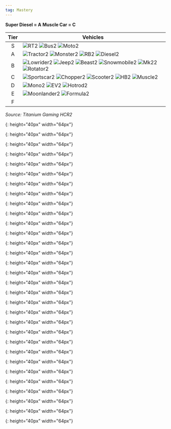 ```yaml
---
tag: Mastery
---
```

**Super Diesel = A**
**Muscle Car = C**  
 

Tier | Vehicles  
:--: | --  
S | ![RT2] ![Bus2] ![Moto2]  
A | ![Tractor2]  ![Monster2] ![RB2] ![Diesel2]  
B | ![Lowrider2] ![Jeep2] ![Beast2] ![Snowmobile2] ![Mk22] ![Rotator2]  
C | ![Sportscar2] ![Chopper2] ![Scooter2] ![HB2] ![Muscle2]  
D | ![Mono2] ![EV2] ![Hotrod2]   
E | ![Moonlander2] ![Formula2]    
F |   

*Source: Titanium Gaming HCR2* 

[Jeep2]: /assets/images/icon-vehicle-jeep.png
{: height="40px" width="64px"}

[Mk22]: /assets/images/icon-vehicle-superjeep.png
{: height="40px" width="64px"}

[Sportscar2]: /assets/images/icon-vehicle-sportscar.png
{: height="40px" width="64px"}

[Buggy2]: /assets/images/icon-vehicle-buggy.png
{: height="40px" width="64px"}

[Diesel2]: /assets/images/icon-vehicle-pickup.png
{: height="40px" width="64px"}

[Sbike2]: /assets/images/icon-vehicle-street-bike.png
{: height="40px" width="64px"}

[Supercar2]: /assets/images/icon-vehicle-lambo.png
{: height="40px" width="64px"}

[Rally2]: /assets/images/icon-vehicle-rally.png
{: height="40px" width="64px"}

[Lowrider2]: /assets/images/icon-vehicle-lowrider.png
{: height="40px" width="64px"}

[Beast2]: /assets/images/icon-vehicle-beast.png
{: height="40px" width="64px"}

[HotRod2]: /assets/images/icon-vehicle-hotrod.png
{: height="40px" width="64px"}

[RT2]: /assets/images/icon-vehicle-racing-truck.png
{: height="40px" width="64px"}

[Formula2]: /assets/images/icon-vehicle-formula.png
{: height="40px" width="64px"}

[Muscle2]: /assets/images/icon-vehicle-musclecar.png
{: height="40px" width="64px"}

[Monster2]: /assets/images/icon-vehicle-monster.png
{: height="40px" width="64px"}

[Rotator2]: /assets/images/icon-vehicle-upsidedown.png
{: height="40px" width="64px"}

[Chopper2]: /assets/images/icon-vehicle-chopper.png
{: height="40px" width="64px"}

[Tank2]: /assets/images/icon-vehicle-tank.png
{: height="40px" width="64px"}

[EV2]: /assets/images/icon-vehicle-cc-ev.png
{: height="40px" width="64px"}

[RB2]: /assets/images/icon-vehicle-rockbouncer.png
{: height="40px" width="64px"}

[Bus2]: /assets/images/icon-vehicle-bus.png
{: height="40px" width="64px"}

[Moonlander2]: /assets/images/icon-vehicle-moonlander.png
{: height="40px" width="64px"}

[Scooter2]: /assets/images/icon-vehicle-scooter.png
{: height="40px" width="64px"}

[Moto2]: /assets/images/icon-vehicle-motocross.png
{: height="40px" width="64px"}

[Tractor2]: /assets/images/icon-vehicle-tractor.png
{: height="40px" width="64px"}

[Snowmobile2]: /assets/images/icon-vehicle-snowmobile.png
{: height="40px" width="64px"}

[Mono2]: /assets/images/icon-vehicle-monowheel.png
{: height="40px" width="64px"}

[Sled2]: /assets/images/icon-vehicle-sled.png
{: height="40px" width="64px"}

[Tube2]: /assets/images/icon-vehicle-tube.png
{: height="40px" width="64px"}

[Snowboard2]: /assets/images/icon-vehicle-snowboard.png
{: height="40px" width="64px"}

[HB2]: /assets/images/icon-vehicle-hoverbike.png
{: height="40px" width="64px"}
